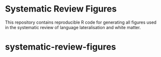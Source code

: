 # Systematic Review Figures

This repository contains reproducible R code for generating all figures used in the systematic review of language lateralisation and white matter.
# systematic-review-figures
